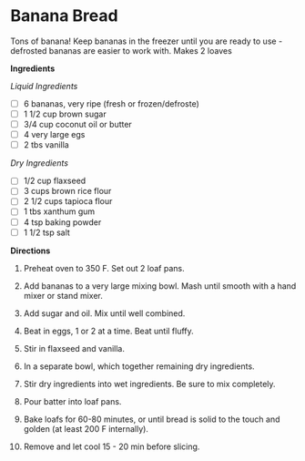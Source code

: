 <h1>Banana Bread</h1>
Tons of banana! Keep bananas in the freezer until you are ready to use - defrosted bananas are easier to work with. Makes 2 loaves

**Ingredients**

*Liquid Ingredients*
- [ ] 6 bananas, very ripe (fresh or frozen/defroste)
- [ ] 1 1/2 cup brown sugar
- [ ] 3/4 cup coconut oil or butter
- [ ] 4 very large egs
- [ ] 2 tbs vanilla

*Dry Ingredients*
- [ ] 1/2 cup flaxseed
- [ ] 3 cups brown rice flour
- [ ] 2 1/2 cups tapioca flour
- [ ] 1 tbs xanthum gum
- [ ] 4 tsp baking powder
- [ ] 1 1/2 tsp salt

**Directions**

1. Preheat oven to 350 F. Set out 2 loaf pans.

2. Add bananas to a very large mixing bowl. Mash until smooth with a hand mixer or stand mixer. 

3. Add sugar and oil. Mix until well combined.

4. Beat in eggs, 1 or 2 at a time. Beat until fluffy.

5. Stir in flaxseed and vanilla.

6. In a separate bowl, which together remaining dry ingredients.

7. Stir dry ingredients into wet ingredients. Be sure to mix completely.

8. Pour batter into loaf pans. 

10. Bake loafs for 60-80 minutes, or until bread is solid to the touch and golden (at least 200 F internally).

11. Remove and let cool 15 - 20 min before slicing. 
